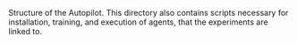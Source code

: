 Structure of the Autopilot. This directory also contains scripts necessary for installation, training, and execution of agents, that the experiments are linked to.